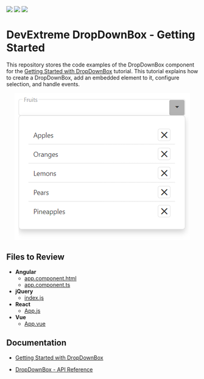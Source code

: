<!-- default badges list -->
![](https://img.shields.io/endpoint?url=https://codecentral.devexpress.com/api/v1/VersionRange/535580482/21.2.4%2B)
[![](https://img.shields.io/badge/Open_in_DevExpress_Support_Center-FF7200?style=flat-square&logo=DevExpress&logoColor=white)](https://supportcenter.devexpress.com/ticket/details/T1114909)
[![](https://img.shields.io/badge/📖_How_to_use_DevExpress_Examples-e9f6fc?style=flat-square)](https://docs.devexpress.com/GeneralInformation/403183)
<!-- default badges end -->
# DevExtreme DropDownBox - Getting Started 

This repository stores the code examples of the DropDownBox component for the [Getting Started with DropDownBox](https://js.devexpress.com/Documentation/Guide/UI_Components/DropDownBox/Getting_Started_with_DropDownBox/) tutorial. This tutorial explains how to create a DropDownBox, add an embedded element to it, configure selection, and handle events.

<div align="center"><img src="./dropdownbox.png" /></div>

## Files to Review

- **Angular**
    - [app.component.html](angular/src/app/app.component.html)
    - [app.component.ts](angular/src/app/app.component.ts)
- **jQuery**
    - [index.js](jquery/src/index.js)
- **React**
    - [App.js](react/src/App.js)
- **Vue**
    - [App.vue](vue/src/App.vue)

## Documentation

- [Getting Started with DropDownBox](https://js.devexpress.com/Documentation/Guide/UI_Components/DropDownBox/Getting_Started_with_DropDownBox/)

- [DropDownBox - API Reference](https://js.devexpress.com/Documentation/ApiReference/UI_Components/dxDropDownBox/)
